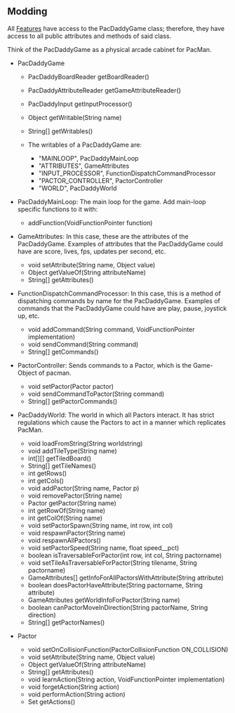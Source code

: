 ## Modding

All [Features](Adding-Features.md) have access to the PacDaddyGame class; therefore, they have access to all public attributes and methods of said class.

Think of the PacDaddyGame as a physical arcade cabinet for PacMan.

* PacDaddyGame
  * PacDaddyBoardReader getBoardReader()
  * PacDaddyAttributeReader getGameAttributeReader()
  * PacDaddyInput getInputProcessor()
  * Object getWritable(String name)
  * String[] getWritables()

  * The writables of a PacDaddyGame are: 
    * "MAINLOOP", PacDaddyMainLoop
    * "ATTRIBUTES", GameAttributes
    * "INPUT_PROCESSOR", FunctionDispatchCommandProcessor
    * "PACTOR_CONTROLLER", PactorController
    * "WORLD", PacDaddyWorld

* PacDaddyMainLoop: The main loop for the game.  Add main-loop specific functions to it with:
  * addFunction(VoidFunctionPointer function)

* GameAttributes: In this case, these are the attributes of the PacDaddyGame.  Examples of attributes that the PacDaddyGame could have are score, lives, fps, updates per second, etc.
  * void setAttribute(String name, Object value)
  * Object getValueOf(String attributeName)
  * String[] getAttributes()

* FunctionDispatchCommandProcessor: In this case, this is a method of dispatching commands by name for the PacDaddyGame.  Examples of commands that the PacDaddyGame could have are play, pause, joystick up, etc.
  * void addCommand(String command, VoidFunctionPointer implementation)
  * void sendCommand(String command)
  * String[] getCommands()

* PactorController: Sends commands to a Pactor, which is the Game-Object of pacman.
  * void setPactor(Pactor pactor)
  * void sendCommandToPactor(String command)
  * String[] getPactorCommands()

* PacDaddyWorld: The world in which all Pactors interact.  It has strict regulations which cause the Pactors to act in a manner which replicates PacMan.
  * void loadFromString(String worldstring)
  * void addTileType(String name)
  * int[][] getTiledBoard()
  * String[] getTileNames()
  * int getRows()
  * int getCols()
  * void addPactor(String name, Pactor p)
  * void removePactor(String name)
  * Pactor getPactor(String name)
  * int getRowOf(String name)
  * int getColOf(String name)
  * void setPactorSpawn(String name, int row, int col)
  * void respawnPactor(String name)
  * void respawnAllPactors()
  * void setPactorSpeed(String name, float speed__pct)
  * boolean isTraversableForPactor(int row, int col, String pactorname)
  * void setTileAsTraversableForPactor(String tilename, String pactorname)
  * GameAttributes[] getInfoForAllPactorsWithAttribute(String attribute)
  * boolean doesPactorHaveAttribute(String pactorname, String attribute)
  * GameAttributes getWorldInfoForPactor(String name)
  * boolean canPactorMoveInDirection(String pactorName, String direction)
  * String[] getPactorNames()
 
* Pactor
  * void setOnCollisionFunction(PactorCollisionFunction ON_COLLISION)
  * void setAttribute(String name, Object value)
  * Object getValueOf(String attributeName) 
  * String[] getAttributes()
  * void learnAction(String action, VoidFunctionPointer implementation)
  * void forgetAction(String action)
  * void performAction(String action)
  * Set<String> getActions()

 
  

